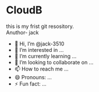 # CloudB
this is my frist git resository.
<br>
Anuthor-  jack
- 👋 Hi, I’m @jack-3510
- 👀 I’m interested in ...
- 🌱 I’m currently learning ...
- 💞️ I’m looking to collaborate on ...
- 📫 How to reach me ...
- 😄 Pronouns: ...
- ⚡ Fun fact: ...




